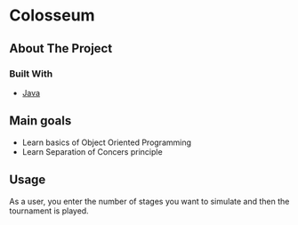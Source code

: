 # Colosseum

## About The Project

### Built With 
* [Java](https://www.java.com/en/)

## Main goals
 - Learn basics of Object Oriented Programming
 - Learn Separation of Concers principle
 
## Usage

As a user, you enter the number of stages you want to simulate and then the tournament is played.
